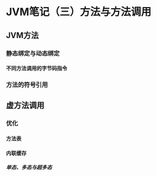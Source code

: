 # JVM笔记（三）方法与方法调用

## JVM方法

### 静态绑定与动态绑定

#### 不同方法调用的字节码指令

### 方法的符号引用

## 虚方法调用

### 优化

#### 方法表

#### 内联缓存

##### 单态、多态与超多态

